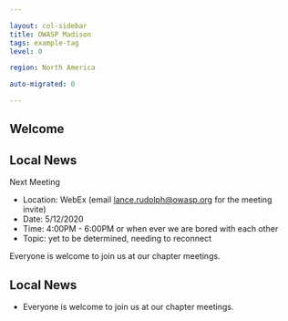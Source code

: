 ```yaml
---

layout: col-sidebar
title: OWASP Madison
tags: example-tag
level: 0

region: North America

auto-migrated: 0

---
```

## Welcome


## Local News
Next Meeting

- Location: WebEx (email lance.rudolph@owasp.org for the meeting invite)
- Date: 5/12/2020
- Time: 4:00PM - 6:00PM or when ever we are bored with each other 
- Topic: yet to be determined, needing to reconnect

Everyone is welcome to join us at our chapter meetings.



## Local News
- Everyone is welcome to join us at our chapter meetings.

